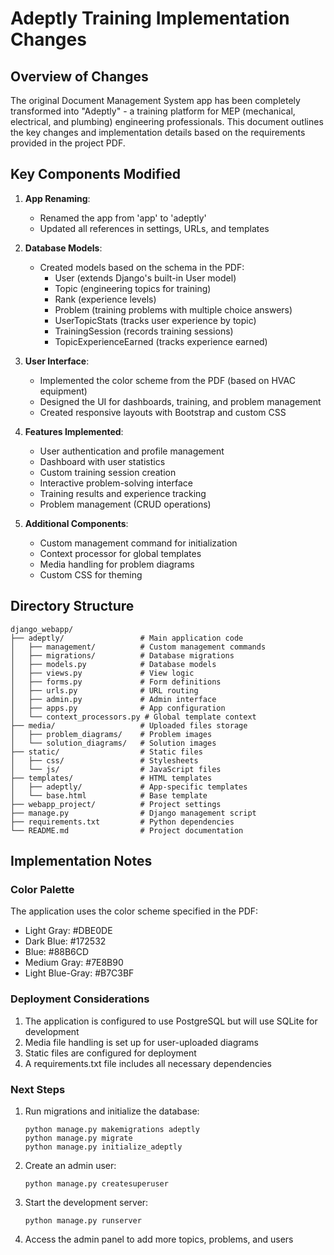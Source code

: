 # Adeptly Training Implementation Changes

## Overview of Changes

The original Document Management System app has been completely transformed into "Adeptly" - a training platform for MEP (mechanical, electrical, and plumbing) engineering professionals. This document outlines the key changes and implementation details based on the requirements provided in the project PDF.

## Key Components Modified

1. **App Renaming**:
   - Renamed the app from 'app' to 'adeptly'
   - Updated all references in settings, URLs, and templates

2. **Database Models**:
   - Created models based on the schema in the PDF:
     - User (extends Django's built-in User model)
     - Topic (engineering topics for training)
     - Rank (experience levels)
     - Problem (training problems with multiple choice answers)
     - UserTopicStats (tracks user experience by topic)
     - TrainingSession (records training sessions)
     - TopicExperienceEarned (tracks experience earned)

3. **User Interface**:
   - Implemented the color scheme from the PDF (based on HVAC equipment)
   - Designed the UI for dashboards, training, and problem management
   - Created responsive layouts with Bootstrap and custom CSS

4. **Features Implemented**:
   - User authentication and profile management
   - Dashboard with user statistics
   - Custom training session creation
   - Interactive problem-solving interface
   - Training results and experience tracking
   - Problem management (CRUD operations)

5. **Additional Components**:
   - Custom management command for initialization
   - Context processor for global templates
   - Media handling for problem diagrams
   - Custom CSS for theming

## Directory Structure

```
django_webapp/
├── adeptly/                 # Main application code
│   ├── management/          # Custom management commands
│   ├── migrations/          # Database migrations
│   ├── models.py            # Database models
│   ├── views.py             # View logic
│   ├── forms.py             # Form definitions
│   ├── urls.py              # URL routing
│   ├── admin.py             # Admin interface
│   ├── apps.py              # App configuration
│   └── context_processors.py # Global template context
├── media/                   # Uploaded files storage
│   ├── problem_diagrams/    # Problem images
│   └── solution_diagrams/   # Solution images
├── static/                  # Static files
│   ├── css/                 # Stylesheets
│   └── js/                  # JavaScript files
├── templates/               # HTML templates
│   ├── adeptly/             # App-specific templates
│   └── base.html            # Base template
├── webapp_project/          # Project settings
├── manage.py                # Django management script
├── requirements.txt         # Python dependencies
└── README.md                # Project documentation
```

## Implementation Notes

### Color Palette

The application uses the color scheme specified in the PDF:
- Light Gray: #DBE0DE
- Dark Blue: #172532
- Blue: #88B6CD
- Medium Gray: #7E8B90
- Light Blue-Gray: #B7C3BF

### Deployment Considerations

1. The application is configured to use PostgreSQL but will use SQLite for development
2. Media file handling is set up for user-uploaded diagrams
3. Static files are configured for deployment
4. A requirements.txt file includes all necessary dependencies

### Next Steps

1. Run migrations and initialize the database:
   ```
   python manage.py makemigrations adeptly
   python manage.py migrate
   python manage.py initialize_adeptly
   ```

2. Create an admin user:
   ```
   python manage.py createsuperuser
   ```

3. Start the development server:
   ```
   python manage.py runserver
   ```

4. Access the admin panel to add more topics, problems, and users
